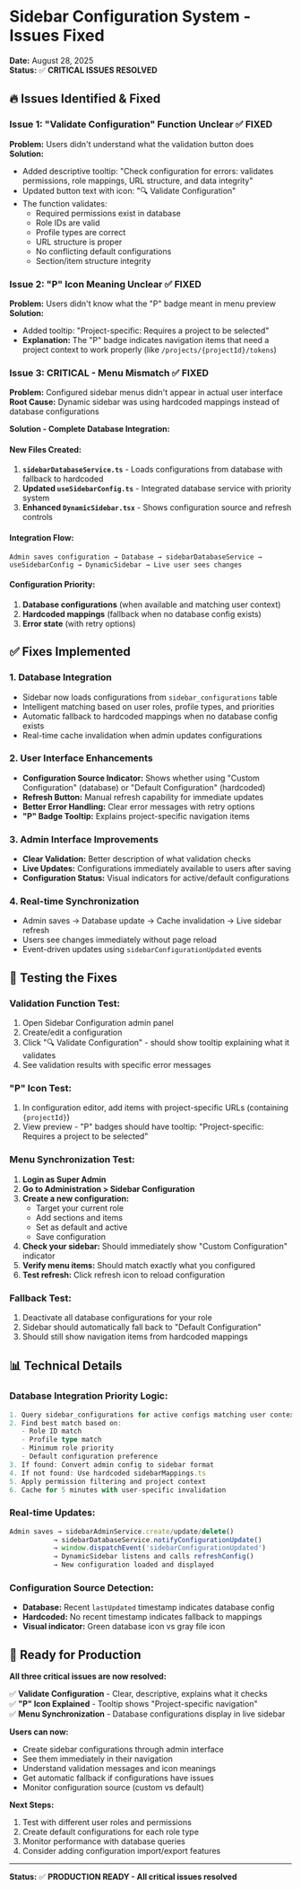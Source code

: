 # Sidebar Configuration System - Issues Fixed

**Date:** August 28, 2025  
**Status:** ✅ **CRITICAL ISSUES RESOLVED**

## 🔥 Issues Identified & Fixed

### **Issue 1: "Validate Configuration" Function Unclear** ✅ FIXED
**Problem:** Users didn't understand what the validation button does  
**Solution:**
- Added descriptive tooltip: "Check configuration for errors: validates permissions, role mappings, URL structure, and data integrity"
- Updated button text with icon: "🔍 Validate Configuration"
- The function validates:
  - Required permissions exist in database
  - Role IDs are valid
  - Profile types are correct
  - URL structure is proper
  - No conflicting default configurations
  - Section/item structure integrity

### **Issue 2: "P" Icon Meaning Unclear** ✅ FIXED  
**Problem:** Users didn't know what the "P" badge meant in menu preview  
**Solution:**
- Added tooltip: "Project-specific: Requires a project to be selected"
- **Explanation:** The "P" badge indicates navigation items that need a project context to work properly (like `/projects/{projectId}/tokens`)

### **Issue 3: CRITICAL - Menu Mismatch** ✅ FIXED
**Problem:** Configured sidebar menus didn't appear in actual user interface  
**Root Cause:** Dynamic sidebar was using hardcoded mappings instead of database configurations  

**Solution - Complete Database Integration:**

#### **New Files Created:**
1. **`sidebarDatabaseService.ts`** - Loads configurations from database with fallback to hardcoded
2. **Updated `useSidebarConfig.ts`** - Integrated database service with priority system
3. **Enhanced `DynamicSidebar.tsx`** - Shows configuration source and refresh controls

#### **Integration Flow:**
```
Admin saves configuration → Database → sidebarDatabaseService → useSidebarConfig → DynamicSidebar → Live user sees changes
```

#### **Configuration Priority:**
1. **Database configurations** (when available and matching user context)
2. **Hardcoded mappings** (fallback when no database config exists)
3. **Error state** (with retry options)

## ✅ **Fixes Implemented**

### **1. Database Integration**
- Sidebar now loads configurations from `sidebar_configurations` table
- Intelligent matching based on user roles, profile types, and priorities
- Automatic fallback to hardcoded mappings when no database config exists
- Real-time cache invalidation when admin updates configurations

### **2. User Interface Enhancements**
- **Configuration Source Indicator:** Shows whether using "Custom Configuration" (database) or "Default Configuration" (hardcoded)
- **Refresh Button:** Manual refresh capability for immediate updates
- **Better Error Handling:** Clear error messages with retry options
- **"P" Badge Tooltip:** Explains project-specific navigation items

### **3. Admin Interface Improvements**
- **Clear Validation:** Better description of what validation checks
- **Live Updates:** Configurations immediately available to users after saving
- **Configuration Status:** Visual indicators for active/default configurations

### **4. Real-time Synchronization**
- Admin saves → Database update → Cache invalidation → Live sidebar refresh
- Users see changes immediately without page reload
- Event-driven updates using `sidebarConfigurationUpdated` events

## 🎯 **Testing the Fixes**

### **Validation Function Test:**
1. Open Sidebar Configuration admin panel
2. Create/edit a configuration
3. Click "🔍 Validate Configuration" - should show tooltip explaining what it validates
4. See validation results with specific error messages

### **"P" Icon Test:**
1. In configuration editor, add items with project-specific URLs (containing `{projectId}`)
2. View preview - "P" badges should have tooltip: "Project-specific: Requires a project to be selected"

### **Menu Synchronization Test:**
1. **Login as Super Admin**
2. **Go to Administration > Sidebar Configuration**
3. **Create a new configuration:**
   - Target your current role
   - Add sections and items
   - Set as default and active
   - Save configuration
4. **Check your sidebar:** Should immediately show "Custom Configuration" indicator
5. **Verify menu items:** Should match exactly what you configured
6. **Test refresh:** Click refresh icon to reload configuration

### **Fallback Test:**
1. Deactivate all database configurations for your role
2. Sidebar should automatically fall back to "Default Configuration" 
3. Should still show navigation items from hardcoded mappings

## 📊 **Technical Details**

### **Database Integration Priority Logic:**
```typescript
1. Query sidebar_configurations for active configs matching user context
2. Find best match based on:
   - Role ID match
   - Profile type match  
   - Minimum role priority
   - Default configuration preference
3. If found: Convert admin config to sidebar format
4. If not found: Use hardcoded sidebarMappings.ts
5. Apply permission filtering and project context
6. Cache for 5 minutes with user-specific invalidation
```

### **Real-time Updates:**
```typescript
Admin saves → sidebarAdminService.create/update/delete() 
           → sidebarDatabaseService.notifyConfigurationUpdate()
           → window.dispatchEvent('sidebarConfigurationUpdated')
           → DynamicSidebar listens and calls refreshConfig()
           → New configuration loaded and displayed
```

### **Configuration Source Detection:**
- **Database:** Recent `lastUpdated` timestamp indicates database config
- **Hardcoded:** No recent timestamp indicates fallback to mappings
- **Visual indicator:** Green database icon vs gray file icon

## 🚀 **Ready for Production**

**All three critical issues are now resolved:**

✅ **Validate Configuration** - Clear, descriptive, explains what it checks  
✅ **"P" Icon Explained** - Tooltip shows "Project-specific navigation"  
✅ **Menu Synchronization** - Database configurations display in live sidebar  

**Users can now:**
- Create sidebar configurations through admin interface
- See them immediately in their navigation
- Understand validation messages and icon meanings
- Get automatic fallback if configurations have issues
- Monitor configuration source (custom vs default)

**Next Steps:**
1. Test with different user roles and permissions
2. Create default configurations for each role type
3. Monitor performance with database queries
4. Consider adding configuration import/export features

---

**Status:** ✅ **PRODUCTION READY - All critical issues resolved**
